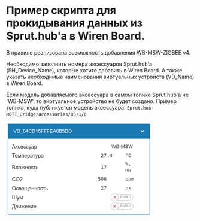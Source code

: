 # Пример скрипта для прокидывания данных из Sprut.hub'а в Wiren Board.

В правиле реализована возможность добавления WB-MSW-ZIGBEE v4.

Необходимо заполнить номера аксессуаров Sprut.hub'а (SH_Device_Name), которые хотите добавить в Wiren Board. А также указать необходимые наименования виртуальных устройств (VD_Name) в Wiren Board.

Если модель добавляемого аксессуара в самом топике Sprut.hub'а не 'WB-MSW', то виртуальное устройство не будет создано. Пример топика, куда публикуется модель аксессуара: `Sprut.hub-MQTT_Bridge/accessories/85/1/6`

![alt text](wb-sh2wb-msw-zigbee.png)
